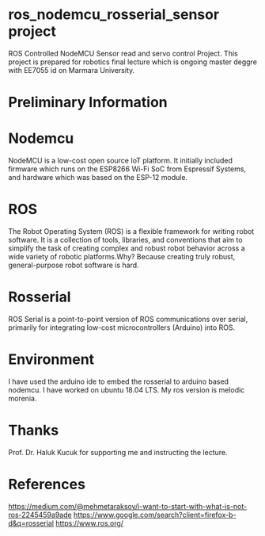 # ros_nodemcu_rosserial_sensor project 
ROS Controlled NodeMCU Sensor read and servo control Project. This project is prepared for robotics final lecture which is ongoing master deggre with EE7055 id on Marmara University.

# Preliminary Information
# Nodemcu
NodeMCU is a low-cost open source IoT platform. It initially included firmware which runs on the ESP8266 Wi-Fi SoC from Espressif Systems, and hardware which was based on the ESP-12 module.
# ROS 
The Robot Operating System (ROS) is a flexible framework for writing robot software. It is a collection of tools, libraries, and conventions that aim to simplify the task of creating complex and robust robot behavior across a wide variety of robotic platforms.Why? Because creating truly robust, general-purpose robot software is hard.
# Rosserial
ROS Serial is a point-to-point version of ROS communications over serial, primarily for integrating low-cost microcontrollers (Arduino) into ROS.

# Environment
I have used the arduino ide to embed the rosserial to arduino based nodemcu. I have worked on ubuntu 18.04 LTS. My ros version is melodic morenia.

# Thanks
Prof. Dr. Haluk Kucuk for supporting me and instructing the lecture.
# References

https://medium.com/@mehmetaraksoy/i-want-to-start-with-what-is-not-ros-2245459a9ade
https://www.google.com/search?client=firefox-b-d&q=rosserial
https://www.ros.org/
